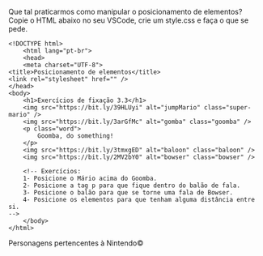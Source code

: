Que tal praticarmos como manipular o posicionamento de elementos? Copie o HTML abaixo no seu VSCode, crie um style.css e faça o que se pede.

    <!DOCTYPE html>
        <html lang="pt-br">
        <head>
        <meta charset="UTF-8">
    <title>Posicionamento de elementos</title>
    <link rel="stylesheet" href="" />
    </head>
    <body>
        <h1>Exercícios de fixação 3.3</h1>
        <img src="https://bit.ly/39HLUyi" alt="jumpMario" class="super-mario" />
        <img src="https://bit.ly/3arGfMc" alt="gomba" class="goomba" />
        <p class="word">
            Goomba, do something!
        </p>
        <img src="https://bit.ly/3tmxgED" alt="baloon" class="baloon" />
        <img src="https://bit.ly/2MV2bY0" alt="bowser" class="bowser" />

        <!-- Exercícios:
        1- Posicione o Mário acima do Goomba.
        2- Posicione a tag p para que fique dentro do balão de fala.
        3- Posicione o balão para que se torne uma fala de Bowser.
        4- Posicione os elementos para que tenham alguma distância entre si.
    -->
        </body>
    </html>
    
Personagens pertencentes à Nintendo©